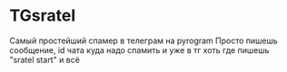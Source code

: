 # TGsratel
Самый простейший спамер в телеграм на pyrogram
Просто пишешь сообщение, id чата куда надо спамить и уже в тг хоть где пишешь "sratel start" и всё
